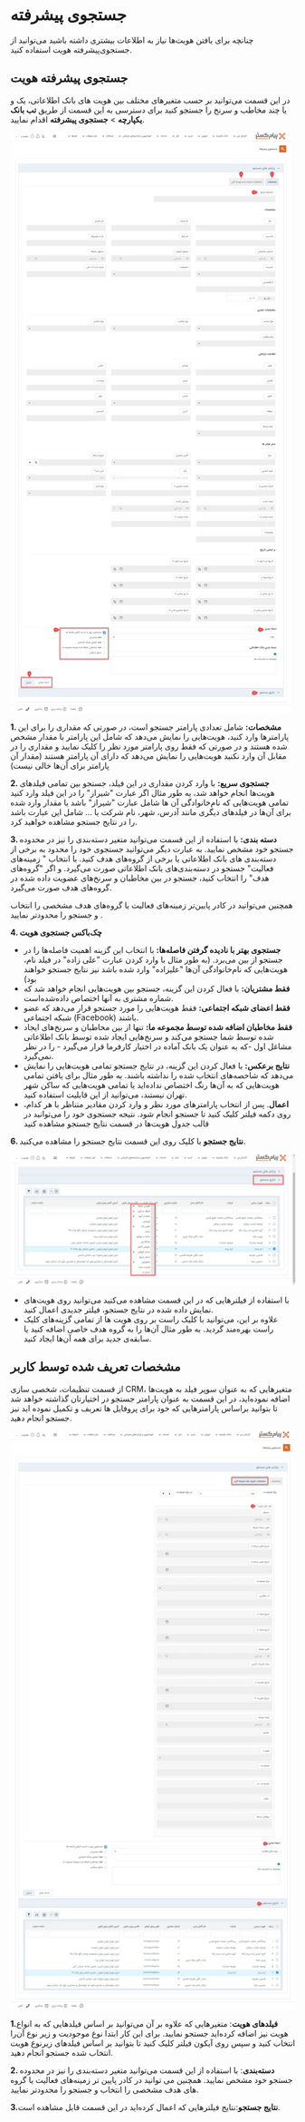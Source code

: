 # جستجوی پیشرفته
چنانچه برای یافتن هویت‌ها نیاز به اطلاعات بیشتری داشته باشید می‌توانید از جستجوی‌پیشرفته هویت استفاده کنید.

##  جستجوی پیشرفته هویت
در این قسمت می‌توانید بر حسب متغیرهای مختلف بین هویت های بانک اطلاعاتی، یک و یا چند مخاطب و سرنخ را جستجو کنید
برای دسترسی به این قسمت از طریق **تب بانک یکپارچه** > **جستجوی پیشرفته** اقدام نمایید.

![جستجوی ویشرفته در بانک یکپارچه](./Images/advanced-search_2.8.3.png)

**1.  مشخصات:** شامل تعدادی پارامتر جستجو است، در صورتی که مقداری را برای این پارامترها وارد کنید، هویت‌هایی را نمایش می‌دهد که شامل این پارامتر  با مقدار مشخص شده هستند و در صورتی که فقط روی پارامتر مورد نظر را کلیک نمایید و مقداری را در مقابل آن وارد نکنید هویت‌هایی را نمایش می‌دهد که دارای آن پارامتر هستند (مقدار آن پارامتر برای آن‌ها خالی نیست)

**2. جستجوی سریع:** با وارد کردن مقداری در این فیلد، جستجو بین تمامی فیلدهای هویت‌ها انجام خواهد شد، یه طور مثال اگر عبارت "شیراز" را در این فیلد وارد کنید تمامی هویت‌هایی که نام‌خانوادگی آن ها شامل عبارت "شیراز" باشد یا مقدار وارد شده برای آن‌ها در فیلدهای دیگری مانند آدرس، شهر، نام شرکت یا ... شامل این عبارت باشد را در نتایج جستجو مشاهده خواهید کرد.

**3. دسته بندی:** با استفاده از این قسمت می‌توانید متغیر دسته‌بندی را نیز در  محدوده جستجو خود مشخص نمایید. به عبارت دیگر می‌توانید جستجوی خود را محدود به برخی از دسته‌بندی های بانک اطلاعاتی یا برخی از گروه‌های هدف کنید. با انتخاب " زمینه‌های فعالیت" جستجو در دسته‌بندی‌های بانک اطلاعاتی صورت می‌گیرد. و اگر "گروه‌های هدف" را انتخاب کنید، جستجو در بین مخاطبان و سرنخ‌های عضویت داده شده در گروه‌های هدف صورت می‌گیرد. 

همچنین می‌توانید در کادر پایین‌تر زمینه‌های فعالیت یا گروه‌های هدف مشخصی را انتخاب و جستجو را محدودتر نمایید .

**4. چک‌باکس جستجوی هویت**
- **جستجوی بهتر با نادیده گرفتن فاصله‌ها:** با انتخاب این گزینه اهمیت فاصله‌ها را در جستجو از بین می‌برد. (به طور مثال با وارد کردن عبارت "علی زاده" در فیلد نام، هویت‌هایی که نام‌خانوادگی آن‌ها "علیزاده" وارد شده باشد نیز نتایج جستجو خواهند بود)
- **فقط مشتریان:**  با فعال کردن این گزینه، جستجو بین هویت‌هایی انجام خواهد شد که شماره مشتری به آنها اختصاص داده‌شده‌است.
- **فقط اعضای شبکه اجتماعی:** فقط هویت‌هایی را مورد جستجو قرار می‌دهد که عضو شبکه اجتماعی (Facebook) باشند.
- **فقط مخاطبان اضافه شده توسط مجموعه ما:** تنها از بین مخاطبان و سرنخ‌های ایجاد شده توسط شما جستجو می‌کند و سرنخ‌هایی ایجاد شده توسط بانک اطلاعاتی مشاغل اول -که به عنوان یک بانک آماده در اختیار کارفرما قرار می‌گیرد - را در نظر نمی‌گیرد.
- **نتایج برعکس:** با فعال کردن این گزینه، در نتایج جستجو تمامی هویت‌هایی را نمایش می‌دهد که شاخصه‌های انتخاب شده را نداشته باشند. به طور مثال برای یافتن تمامی هویت‌هایی که به آن‌ها رنگ اختصاص نداده‌اید یا تمامی هویت‌هایی که ساکن شهر تهران نیستند، می‌توانید از این قابلیت استفاده کنید.
- **اعمال**. پس از انتخاب پارامترهای مورد نظر و وارد کردن مقادیر متناظر با هر کدام، روی دکمه فیلتر کلیک کنید تا جستجو انجام شود. نتیجه جستجوی خود را می‌توانید در قالب جدول هویت‌ها در قسمت نتایج جستجو مشاهده کنید

**6. نتایج جستجو**
با کلیک روی این قسمت نتایج جستجو را مشاهده می‌کنید.

![نتایج جستجو](./Images/serching-result_2.8.3.png)

-  با استفاده از فیلترهایی که در این قسمت مشاهده می‌کنید می‌توانید روی هویت‌های نمایش داده شده در نتایج جستجو، فیلتر جدیدی اعمال کنید.
-  علاوه بر این، می‌توانید با کلیک راست بر روی هویت ها از تمامی گزینه‌های کلیک راست بهره‌مند گردید. به طور مثال آن‌ها را به گروه هدف خاصی اضافه کنید یا سابقه‌ی جدید برای همه آن‌ها ایجاد کنید.

## **مشخصات تعریف شده توسط کاربر**
از قسمت تنظیمات، شخصی سازی CRM، متغیرهایی که به عنوان سوپر فیلد به هویت‌ها اضافه نموده‌اید، در این قسمت به عنوان پارامتر جستجو در اختیارتان گذاشته خواهد شد تا بتوانید براساس پارامترهایی که خود برای پروفایل ها تعریف و تکمیل نموده اید نیز جستجو انجام دهید.

![مشخصات تعریف شده توسط کاربر](./Images/user-defined-specifications_2.8.3.png)

**1.فیلد‌های هویت**: متغیرهایی که علاوه بر آن می‌توانید بر اساس فیلدهایی که به انواع هویت نیز اضافه کرده‌اید جستجو نمایید. برای این کار ابتدا نوع موجودیت و زیر نوع آن‌را انتخاب کنید و سپس روی آیکون فیلتر کلیک کنید تا بتوانید بر اساس فیلدهای زیرنوع هویت انتخاب شده جستجو انجام دهید.

**2. دسته‌بندی**: با استفاده از این قسمت می‌توانید متغیر دسته‌بندی را نیز در محدوده جستجو خود مشخص نمایید. 
همچنین می توانید در کادر پایین تر زمینه‌های فعالیت یا گروه های هدف مشخصی را انتخاب و جستجو را محدودتر نمایید.

**3.نتایج جستجو**:نتایج فیلتر‌هایی که اعمال کرده‌اید در این قسمت قابل مشاهده است.